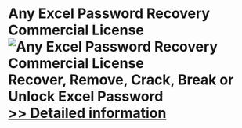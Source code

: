 # Any Excel Password Recovery Commercial License<br />![Any Excel Password Recovery Commercial License](https://mycommerce.akamaized.net/api/pimages/P300995996/BIG/300995996.PNG)<br />Recover, Remove, Crack, Break or Unlock Excel Password<br />[>> Detailed information](https://secure.shareit.com/shareit/product.html?productid=300995996&affiliateid=200057808)